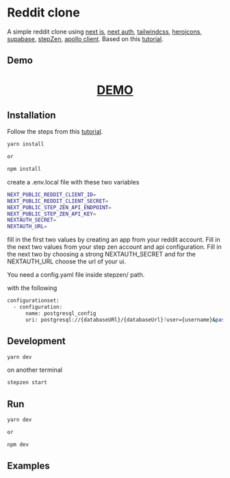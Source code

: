 # Reddit clone

A simple reddit clone using [next js](https://nextjs.org/), [next auth](https://next-auth.js.org/), [tailwindcss](https://tailwindcss.com/), [heroicons](https://heroicons.com/), [supabase](https://supabase.com/), [stepZen](https://stepzen.com/), [apollo client](https://www.apollographql.com/docs/react/). Based on this [tutorial](https://www.youtube.com/watch?v=O0AhmAVzOo4).


## Demo

<div align="center">
  <h1><a href="https://constantine.dev:8080/reddit"> DEMO </a></h1>
</div>

## Installation

Follow the steps from this [tutorial](https://www.youtube.com/watch?v=O0AhmAVzOo4).

```bash
yarn install

or

npm install
```

create a .env.local file with these two variables

```bash
NEXT_PUBLIC_REDDIT_CLIENT_ID=
NEXT_PUBLIC_REDDIT_CLIENT_SECRET=
NEXT_PUBLIC_STEP_ZEN_API_ENDPOINT=
NEXT_PUBLIC_STEP_ZEN_API_KEY=
NEXTAUTH_SECRET=
NEXTAUTH_URL=
```

fill in the first two values by creating an app from your reddit account. Fill in the next two values from your step zen account and api configuration. Fill in the next two by choosing a strong NEXTAUTH_SECRET and for the NEXTAUTH_URL choose the url of your ui.

You need a config.yaml file inside stepzen/ path.

with the following

```bash
configurationset:
  - configuration:
      name: postgresql_config
      uri: postgresql://{databaseURl}/{databaseUrl}?user={username}&password={password}
```

## Development

```bash
yarn dev
```

on another terminal

```bash
stepzen start
```

## Run

```bash
yarn dev

or

npm dev
```

## Examples

<p align="center">
  <img scr="./img/img1.jpeg"/>
</p>

<p align="center">
  <img scr="./img/img2.jpeg"/>
</p>

<p align="center">
  <img scr="./img/img3.jpeg"/>
</p>
